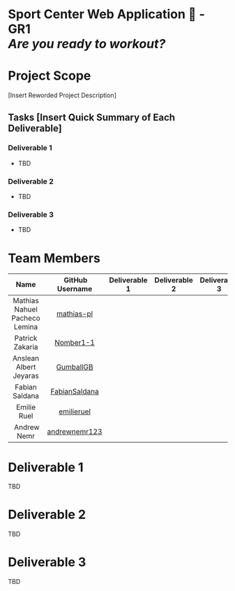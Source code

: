 # Sport Center Web Application 💪 - GR1 <br> _Are you ready to workout?_

# Project Scope <br>
[Insert Reworded Project Description]

## Tasks [Insert Quick Summary of Each Deliverable]
### Deliverable 1
- TBD

### Deliverable 2
- TBD

### Deliverable 3
- TBD

# Team Members
| Name | GitHub Username| Deliverable 1 | Deliverable 2 | Deliverable 3 | Total Hours |
| :----: | :----------------:| :---: | :---: | :---: | :---: |
| Mathias Nahuel Pacheco Lemina |[mathias-pl](https://github.com/mathias-pl)| | | | |
| Patrick Zakaria |[Nomber1-1](https://github.com/Nomber1-1)| | | | |
| Anslean Albert Jeyaras |[GumballGB](https://github.com/GumballGB)| | | | |
| Fabian Saldana |[FabianSaldana](https://github.com/FabianSaldana)| | | | |
| Emilie Ruel |[emilieruel](https://github.com/emilieruel)| | | | |
| Andrew Nemr |[andrewnemr123](https://github.com/andrewnemr123)| | | | |

# Deliverable 1 <br>
TBD

# Deliverable 2 <br>
TBD

# Deliverable 3 <br>
TBD
